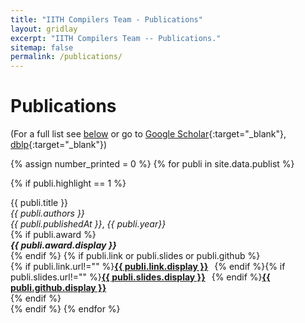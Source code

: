 ```yaml
---
title: "IITH Compilers Team - Publications"
layout: gridlay
excerpt: "IITH Compilers Team -- Publications."
sitemap: false
permalink: /publications/
---
```



# Publications


(For a full list see [below](#full-list) or go to [Google Scholar](https://scholar.google.ch/citations?user=3qZCtWYAAAAJ&hl=en){:target="_blank"}, [dblp](https://dblp.org/pers/hd/u/Upadrasta:Ramakrishna){:target="_blank"})

{% assign number_printed = 0 %}
{% for publi in site.data.publist %}

{% if publi.highlight == 1 %}
<div>
  <pubtit>{{ publi.title }}</pubtit>
  <p style="margin:0;padding:0;border:0;"><em>{{ publi.authors }}</em></p>
  <p style="margin:0;padding:0;border:0;"><em>{{ publi.publishedAt }}</em>,&nbsp;<em>{{ publi.year}}</em></p>
  {% if publi.award %}
  <p style="margin:0;padding:0;border:0;"><em><b>{{ publi.award.display }}</b></em></p>
  {% endif %}
  {% if publi.link or publi.slides or publi.github %}
  <p style="margin:0;padding:0;border:0;">{% if publi.link.url!="" %}<strong><a href="{{ publi.link.url }}" target="_blank">{{ publi.link.display }}</a> &nbsp; </strong>{% endif %}{% if publi.slides.url!="" %}<strong><a href="{{ publi.slides.url }}" target="_blank">{{ publi.slides.display }}</a> &nbsp; </strong>{% endif %}<strong><a href="{{ publi.github.url }}" target="_blank">{{ publi.github.display }}</a></strong></p>
  {% endif %}
</div>
{% endif %}
{% endfor %}

<p> &nbsp; </p>


